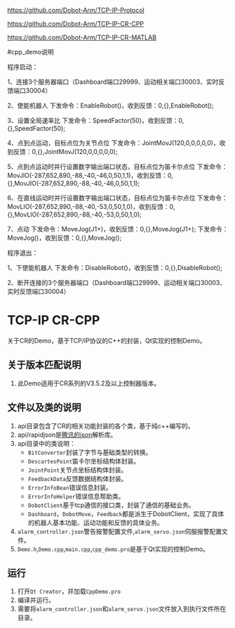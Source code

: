 https://github.com/Dobot-Arm/TCP-IP-Protocol

https://github.com/Dobot-Arm/TCP-IP-CR-CPP

https://github.com/Dobot-Arm/TCP-IP-CR-MATLAB

								
#cpp_demo说明			

程序启动：

1、连接3个服务器端口（Dashboard端口29999、运动相关端口30003、实时反馈端口30004）

2、使能机器人
	下发命令：EnableRobot()，收到反馈：0,{},EnableRobot();
	
3、设置全局速率比
	下发命令：SpeedFactor(50)，收到反馈：0,{},SpeedFactor(50);
	
4、点到点运动，目标点位为关节点位
	下发命令：JointMovJ(120,0,0,0,0,0)，收到反馈：0,{},JointMovJ(120,0,0,0,0,0);
	
5、点到点运动时并行设置数字输出端口状态，目标点位为笛卡尔点位
	下发命令：MovJIO(-287,652,890,-88,-40,-46,0,50,1,1)，收到反馈：0,{},MovJIO(-287,652,890,-88,-40,-46,0,50,1,1);
	
6、在直线运动时并行设置数字输出端口状态，目标点位为笛卡尔点位
	下发命令：MovLIO(-287,652,890,-88,-40,-53,0,50,1,0)，收到反馈：0,{},MovLIO(-287,652,890,-88,-40,-53,0,50,1,0);
	
7、点动
	下发命令：MoveJog(J1+)，收到反馈：0,{},MoveJog(J1+);
	下发命令：MoveJog()，收到反馈：0,{},MoveJog();


程序退出：

1、下使能机器人
	下发命令：DisableRobot()，收到反馈：0,{},DisableRobot();

2、断开连接的3个服务器端口（Dashboard端口29999、运动相关端口30003、实时反馈端口30004）


# TCP-IP CR-CPP
关于CR的Demo，基于TCP/IP协议的C++的封装，Qt实现的控制Demo。

## 关于版本匹配说明
1. 此Demo适用于CR系列的V3.5.2及以上控制器版本。

## 文件以及类的说明
1. api目录包含了CR的相关功能封装的各个类，基于纯c++编写的。
2. api/rapidjson是[腾讯的json](https://github.com/Tencent/rapidjson)解析库。
3. api目录中的类说明：
    - `BitConverter`封装了字节与基础类型的转换。
    - `DescartesPoint`笛卡尔坐标结构体封装。
    - `JointPoint`关节点坐标结构体封装。
    - `FeedbackData`反馈数据结构体封装。
    - `ErrorInfoBean`错误信息封装。
    - `ErrorInfoHelper`错误信息帮助类。
    - `DobotClient`基于tcp通信的接口类，封装了通信的基础业务。
    - `Dashboard`，`DobotMove`，`Feedback`都是派生于DobotClient，实现了具体的机器人基本功能、运动功能和反馈的具体业务。
4. `alarm_controller.json`警告报警配置文件,`alarm_servo.json`伺服报警配置文件。
5. `Demo.h`,`Demo.cpp`,`main.cpp`,`cpp_demo.pro`是基于Qt实现的控制Demo。

##  运行
1. 打开`Qt Creator`，并加载`CppDemo.pro`
2. 编译并运行。
3. 需要将`alarm_controller.json`和`alarm_servo.json`文件放入到执行文件所在目录。
